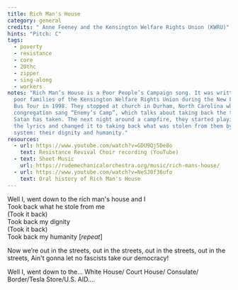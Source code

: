 ```yaml
---
title: Rich Man's House
category: general
credits: " Anne Feeney and the Kensington Welfare Rights Union (KWRU)"
hints: "Pitch: C"
tags:
  - poverty
  - resistance
  - core
  - 20thc
  - zipper
  - sing-along
  - workers
notes: "Rich Man’s House is a Poor People’s Campaign song. It was written by
  poor families of the Kensington Welfare Rights Union during the New Freedom
  Bus Tour in 1998. They stopped at church in Durham, North Carolina where the
  congregation sang “Enemy’s Camp”, which talks about taking back the things
  Satan has taken. The next night around a campfire, they started playing with
  the lyrics and changed it to taking back what was stolen from them by the
  system: their dignity and humanity."
resources:
  - url: https://www.youtube.com/watch?v=GDU9Qj5De8o
    text: Resistance Revival Choir recording (YouTube)
  - text: Sheet Music
    url: https://rudemechanicalorchestra.org/music/rich-mans-house/
  - url: https://www.youtube.com/watch?v=NeSJ0f36ufo
    text: Oral history of Rich Man's House
---
```

Well I, went down to the rich man's house and I\
Took back what he stole from me\
(Took it back)\
Took back my dignity\
(Took it back)\
Took back my humanity [*repeat*]

Now we’re out in the streets,
out in the streets,
out in the streets,
out in the streets,
Ain't gonna let no fascists take our democracy!  

Well I, went down to the… White House/ Court House/ Consulate/ Border/Tesla Store/U.S. AID….
